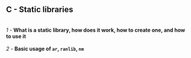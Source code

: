 ## C - Static libraries
<br>*1* - **What is a static library, how does it work, how to create one, and how to use it**</br>
<br>*2* - **Basic usage of `ar`, `ranlib`, `nm`**</br>
